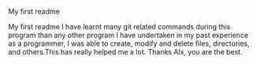 My first readme

My first readme I have learnt many git related commands during this program than any other program I have undertaken in my past experience as a programmer, I was able to create, modify and delete files, directories, and others.This has really helped me a lot. Thanks Alx, you are the best.
